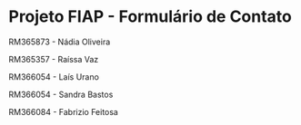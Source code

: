 # Projeto FIAP - Formulário de Contato


RM365873 - Nádia Oliveira

RM365357 - Raíssa Vaz

RM366054 - Laís Urano

RM366054 - Sandra Bastos

RM366084 - Fabrizio Feitosa
